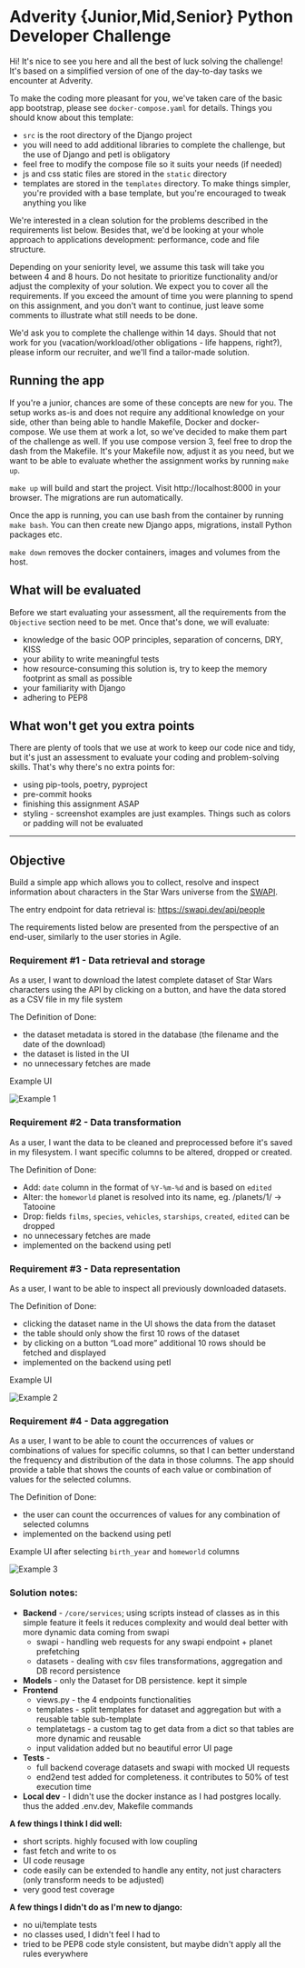 # Adverity {Junior,Mid,Senior} Python Developer Challenge

Hi! It's nice to see you here and all the best of luck solving the challenge!
It's based on a simplified version of one of the day-to-day tasks we encounter at Adverity. 

To make the coding more pleasant for you, we've taken care of the basic app bootstrap, please see `docker-compose.yaml` for details.
Things you should know about this template:
- `src` is the root directory of the Django project
- you will need to add additional libraries to complete the challenge, but the use of Django and petl is obligatory
- feel free to modify the compose file so it suits your needs (if needed)
- js and css static files are stored in the `static` directory 
- templates are stored in the `templates` directory. To make things simpler, you're provided with a base template, but you're encouraged to tweak anything you like

We're interested in a clean solution for the problems described in the requirements list below. Besides that, we'd be looking at your whole approach to applications development: performance, code and file structure.

Depending on your seniority level, we assume this task will take you between 4 and 8 hours. Do not hesitate to prioritize functionality and/or adjust the complexity of your solution. We expect you to cover all the requirements. If you exceed the amount of time you were planning to spend on this assignment, and you don't want to continue, just leave some comments to illustrate what still needs to be done.

We'd ask you to complete the challenge within 14 days. Should that not work for you (vacation/workload/other obligations - life happens, right?), please inform our recruiter, and we'll find a tailor-made solution.

## Running the app

If you're a junior, chances are some of these concepts are new for you. The setup works as-is and does not require any additional knowledge on your side, other than being able to handle Makefile, Docker and docker-compose. We use them at work a lot, so we've decided to make them part of the challenge as well. If you use compose version 3, feel free to drop the dash from the Makefile. It's your Makefile now, adjust it as you need, but we want to be able to evaluate whether the assignment works by running `make up`.

`make up` will build and start the project. Visit http://localhost:8000 in your browser. The migrations are run automatically.

Once the app is running, you can use bash from the container by running `make bash`. You can then create new Django apps, migrations, install Python packages etc.

`make down` removes the docker containers, images and volumes from the host.

## What will be evaluated

Before we start evaluating your assessment, all the requirements from the `Objective` section need to be met. Once that's done, we will evaluate:
- knowledge of the basic OOP principles, separation of concerns, DRY, KISS
- your ability to write meaningful tests
- how resource-consuming this solution is, try to keep the memory footprint as small as possible
- your familiarity with Django
- adhering to PEP8

## What won't get you extra points

There are plenty of tools that we use at work to keep our code nice and tidy, but it's just an assessment to evaluate 
 your coding and problem-solving skills. That's why there's no extra points for:
- using pip-tools, poetry, pyproject
- pre-commit hooks
- finishing this assignment ASAP
- styling - screenshot examples are just examples. Things such as colors or padding will not be evaluated

---

## Objective

Build a simple app which allows you to collect, resolve and inspect information about characters in the Star Wars universe from the [SWAPI](https://swapi.dev/documentation). 

The entry endpoint for data retrieval is: https://swapi.dev/api/people

The requirements listed below are presented from the perspective of an end-user, similarly to the user stories in Agile.

### Requirement #1 - Data retrieval and storage 

As a user, I want to download the latest complete dataset of Star Wars characters using the API by clicking on a button, and have the data stored as a CSV file in my file system

The Definition of Done:
- the dataset metadata is stored in the database (the filename and the date of the download)
- the dataset is listed in the UI
- no unnecessary fetches are made

Example UI

![Example 1](./examples/p1.png)

### Requirement #2 - Data transformation

As a user, I want the data to be cleaned and preprocessed before it's saved in my filesystem. I want specific columns to be altered, dropped or created.

The Definition of Done:
- Add: `date` column in the format of `%Y-%m-%d` and is based on `edited`
- Alter: the `homeworld` planet is resolved into its name, eg. /planets/1/ -> Tatooine
- Drop: fields `films`, `species`, `vehicles`, `starships`, `created`, `edited` can be dropped
- no unnecessary fetches are made
- implemented on the backend using petl


### Requirement #3 - Data representation 

As a user, I want to be able to inspect all previously downloaded datasets.

The Definition of Done:
- clicking the dataset name in the UI shows the data from the dataset
- the table should only show the first 10 rows of the dataset
- by clicking on a button “Load more” additional 10 rows should be fetched and displayed 
- implemented on the backend using petl
  
Example UI

![Example 2](./examples/p2.png)


### Requirement #4 - Data aggregation

As a user, I want to be able to count the occurrences of values or combinations of values for specific columns, so that I can better understand the frequency and distribution of the data in those columns. The app should provide a table that shows the counts of each value or combination of values for the selected columns.

The Definition of Done:
- the user can count the occurrences of values for any combination of selected columns
- implemented on the backend using petl

Example UI after selecting `birth_year` and `homeworld` columns

![Example 3](./examples/p3.png)



### Solution notes:
- **Backend** - `/core/services`; using scripts instead of classes as in this simple feature it feels it reduces complexity and would deal better with more dynamic data coming from swapi
  - swapi - handling web requests for any swapi endpoint + planet prefetching
  - datasets - dealing with csv files transformations, aggregation and DB record persistence
- **Models** - only the Dataset for DB persistence.  kept it simple
- **Frontend** 
  - views.py - the 4 endpoints functionalities
  - templates - split templates for dataset and aggregation but with a reusable table sub-template
  - templatetags - a custom tag to get data from a dict so that tables are more dynamic and reusable
  - input validation added but no beautiful error UI page
- **Tests** - 
  - full backend coverage datasets and swapi with mocked UI requests
  - end2end test added for completeness. it contributes to 50% of test execution time
- **Local dev** - I didn't use the docker instance as I had postgres locally. thus the added .env.dev, Makefile commands

**A few things I think I did well:**
- short scripts. highly focused with low coupling
- fast fetch and write to os
- UI code reusage
- code easily can be extended to handle any entity, not just characters (only transform needs to be adjusted)
- very good test coverage

**A few things I didn't do as I'm new to django:**
- no ui/template tests
- no classes used, I didn't feel I had to
- tried to be PEP8 code style consistent, but maybe didn't apply all the rules everywhere 